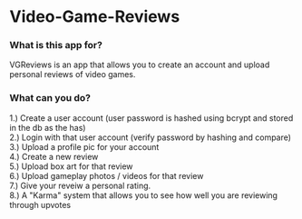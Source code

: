 # Video-Game-Reviews



### What is this app for?
VGReviews is an app that allows you to create an account and upload personal reviews of video games.

### What can you do?

1.) Create a user account (user password is hashed using bcrypt and stored in the db as the has)  
2.) Login with that user account (verify password by hashing and compare)  
3.) Upload a profile pic for your account  
4.) Create a new review  
5.) Upload box art for that review  
6.) Upload gameplay photos / videos for that review  
7.) Give your reveiw a personal rating.  
8.) A "Karma" system that allows you to see how well you are reviewing through upvotes  



